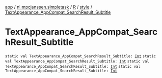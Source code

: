[app](../../../index.md) / [nl.mpcjanssen.simpletask](../../index.md) / [R](../index.md) / [style](index.md) / [TextAppearance_AppCompat_SearchResult_Subtitle](.)

# TextAppearance_AppCompat_SearchResult_Subtitle

`static val TextAppearance_AppCompat_SearchResult_Subtitle: `[`Int`](https://kotlinlang.org/api/latest/jvm/stdlib/kotlin/-int/index.html)
`static val TextAppearance_AppCompat_SearchResult_Subtitle: `[`Int`](https://kotlinlang.org/api/latest/jvm/stdlib/kotlin/-int/index.html)
`static val TextAppearance_AppCompat_SearchResult_Subtitle: `[`Int`](https://kotlinlang.org/api/latest/jvm/stdlib/kotlin/-int/index.html)
`static val TextAppearance_AppCompat_SearchResult_Subtitle: `[`Int`](https://kotlinlang.org/api/latest/jvm/stdlib/kotlin/-int/index.html)